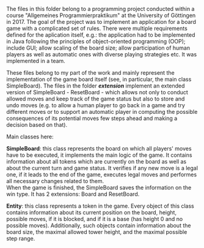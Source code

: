 The files in this folder belong to a programming project conducted within a course "Allgemeines
Programmierpraktikum" at the University of Göttingen in 2017. The goal of the project was to
implement an application for a board game with a complicated set of rules. There were multiple
requirements defined for the aplication itself, e.g.: the application had to be implemented in
Java following the principles of object-oriented programming (OOP); include GUI; allow scaling
of the board size; allow participation of human players as well as automatic ones with diverse
playing strategies etc. It was implemented in a team. 

These files belong to my part of the work and mainly represent the implementation of the game
board itself (see, in particular, the main class SimpleBoard). The files in the folder
***extension*** implement an extended version of SimpleBoard - ResetBoard - which allows not only
to conduct allowed moves and keep track of the game status but also to store and undo moves
(e.g. to allow a human player to go back in a game and try different moves or to support an
automatic player in computing the possible consequences of its potential moves few steps ahead
and making a decision based on that).

Main classes here:

**SimpleBoard**: this class represents the board on which all players' moves have to be
		executed, it implements the main logic of the game.
		It contains information about all tokens which are currently
		on the board as well as about the current turn and game status. It verifies if
		any new move is a legal one, if it leads to the end of the game, executes
		legal moves and performes all necessary changes related to them.  
		When the game is finished, the SimpleBoard saves the information on the win type.
		It has 2 extensions: Board and ResetBoard.

**Entity**:	this class represents a token in the game. Every object of this class contains
		information about its current position on the board, height, possible moves, if
		it is blocked, and if it is a base (has height 0 and no possible moves).
		Additionally, such objects contain information about the board size, the maximal
		allowed tower height, and the maximal possible step range.
  
